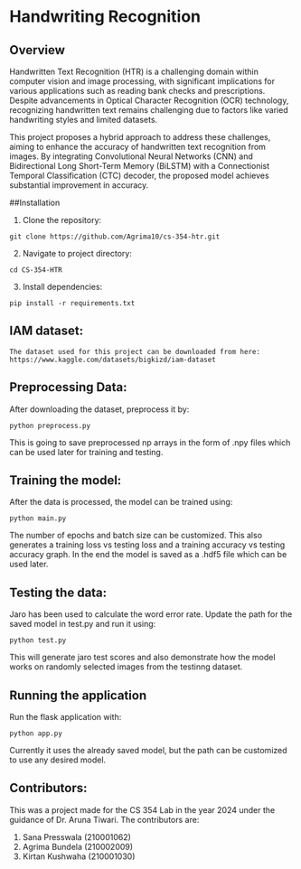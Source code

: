 # Handwriting Recognition 

## Overview
Handwritten Text Recognition (HTR) is a challenging domain within computer vision and image processing, with significant implications for various applications such as reading bank checks and prescriptions. Despite advancements in Optical Character Recognition (OCR) technology, recognizing handwritten text remains challenging due to factors like varied handwriting styles and limited datasets.

This project proposes a hybrid approach to address these challenges, aiming to enhance the accuracy of handwritten text recognition from images. By integrating Convolutional Neural Networks (CNN) and Bidirectional Long Short-Term Memory (BiLSTM) with a Connectionist Temporal Classification (CTC) decoder, the proposed model achieves substantial improvement in accuracy.

##Installation

1. Clone the repository:

```git clone https://github.com/Agrima10/cs-354-htr.git```

2. Navigate to project directory:

```cd CS-354-HTR```

3. Install dependencies:

```pip install -r requirements.txt```

## IAM dataset:

```The dataset used for this project can be downloaded from here: https://www.kaggle.com/datasets/bigkizd/iam-dataset```

## Preprocessing Data:

After downloading the dataset, preprocess it by:

```python preprocess.py```

This is going to save preprocessed np arrays in the form of .npy files which can be used later for training and testing.

## Training the model:

After the data is processed, the model can be trained using:

```python main.py```

The number of epochs and batch size can be customized. This also generates a training loss vs testing loss and a training accuracy vs testing accuracy graph. In the end the model is saved as a .hdf5 file which can be used later.

## Testing the data:

Jaro has been used to calculate the word error rate. Update the path for the saved model in test.py and run it using:

```python test.py```

This will generate jaro test scores and also demonstrate how the model works on randomly selected images from the testinng dataset.

## Running the application

Run the flask application with:

```python app.py```

Currently it uses the already saved model, but the path can be customized to use any desired model.

## Contributors:

This was a project made for the CS 354 Lab in the year 2024 under the guidance of Dr. Aruna Tiwari. The contributors are:

1. Sana Presswala (210001062)
2. Agrima Bundela (210002009)
3. Kirtan Kushwaha (210001030)


